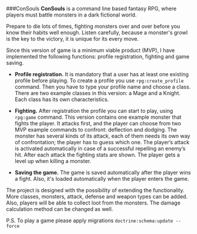 ###ConSouls
**ConSouls** is a command line based fantasy RPG, where players must battle monsters in a dark fictional world.

Prepare to die lots of times, fighting monsters over and over before you know their habits well enough. Listen carefully, because a monster's growl is the key to the victory, it is unique for its every move.

Since this version of game is a minimum viable product (MVP), I have implemented the following functions: profile registration, fighting and game saving.



- **Profile registration.** It is mandatory that a user has at least one existing profile before playing. To create a profile you use ```rpg:create_profile``` command. Then you have to type your profile name and choose a class. There are two example classes in this version: a Mage and a Knight. Each class has its own characteristics.



- **Fighting.** After registration the profile you can start to play, using ```rpg:game``` command. This version contains one example monster that fights the player. It attacks first, and the player can choose from two MVP example commands to confront: deflection and dodging. The monster has several kinds of its attack, each of them needs its own way of confrontation; the player has to guess which one. The player’s attack is activated automatically in case of a successful repelling an enemy’s hit. After each attack the fighting stats are shown. The player gets a level up when killing a monster.



- **Saving the game.** The game is saved automatically after the player wins a fight. Also, it's loaded automatically when the player enters the game.

The project is designed with the possibility of extending the functionality. More classes, monsters, attack, defense and weapon types can be added. Also, players will be able to collect loot from the monsters. The damage calculation method can be changed as well.

P.S. To play a game please apply migrations ```doctrine:schema:update --force```



